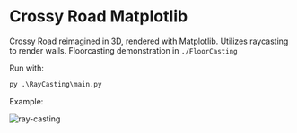 # Crossy Road Matplotlib

Crossy Road reimagined in 3D, rendered with Matplotlib. Utilizes raycasting to render walls. Floorcasting demonstration in `./FloorCasting`

Run with:
```python
py .\RayCasting\main.py
```

Example:

![ray-casting](https://github.com/xegativ/ray-casting-crossy-road/assets/52055203/d0e46957-cd03-4658-8f6f-704f05dae5d4)
